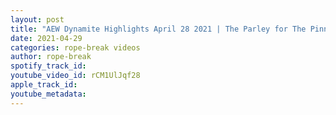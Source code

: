 ```yaml
---
layout: post
title: "AEW Dynamite Highlights April 28 2021 | The Parley for The Pinnacle & Inner Circle"
date: 2021-04-29
categories: rope-break videos
author: rope-break
spotify_track_id: 
youtube_video_id: rCM1UlJqf28
apple_track_id: 
youtube_metadata: 
---
```

